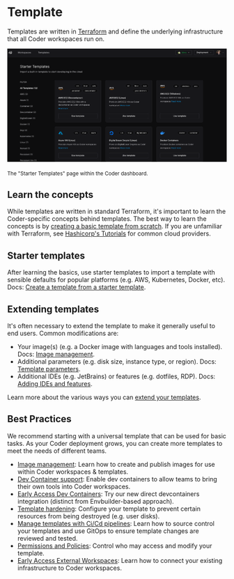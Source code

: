 # Template

Templates are written in
[Terraform](https://developer.hashicorp.com/terraform/intro) and define the
underlying infrastructure that all Coder workspaces run on.

![Starter templates](../../images/admin/templates/starter-templates.png)

<small>The "Starter Templates" page within the Coder dashboard.</small>

## Learn the concepts

While templates are written in standard Terraform, it's important to learn the
Coder-specific concepts behind templates. The best way to learn the concepts is
by
[creating a basic template from scratch](../../tutorials/template-from-scratch.md).
If you are unfamiliar with Terraform, see
[Hashicorp's Tutorials](https://developer.hashicorp.com/terraform/tutorials) for
common cloud providers.

## Starter templates

After learning the basics, use starter templates to import a template with
sensible defaults for popular platforms (e.g. AWS, Kubernetes, Docker, etc).
Docs:
[Create a template from a starter template](./creating-templates.md#from-a-starter-template).

## Extending templates

It's often necessary to extend the template to make it generally useful to end
users. Common modifications are:

- Your image(s) (e.g. a Docker image with languages and tools installed). Docs:
  [Image management](./managing-templates/image-management.md).
- Additional parameters (e.g. disk size, instance type, or region). Docs:
  [Template parameters](./extending-templates/parameters.md).
- Additional IDEs (e.g. JetBrains) or features (e.g. dotfiles, RDP). Docs:
  [Adding IDEs and features](./extending-templates/index.md).

Learn more about the various ways you can
[extend your templates](./extending-templates/index.md).

## Best Practices

We recommend starting with a universal template that can be used for basic
tasks. As your Coder deployment grows, you can create more templates to meet the
needs of different teams.

- [Image management](./managing-templates/image-management.md): Learn how to
  create and publish images for use within Coder workspaces & templates.
- [Dev Container support](./managing-templates/devcontainers/index.md): Enable
  dev containers to allow teams to bring their own tools into Coder workspaces.
- [Early Access Dev Containers](../../user-guides/devcontainers/index.md): Try our
  new direct devcontainers integration (distinct from Envbuilder-based
  approach).
- [Template hardening](./extending-templates/resource-persistence.md#-bulletproofing):
  Configure your template to prevent certain resources from being destroyed
  (e.g. user disks).
- [Manage templates with Ci/Cd pipelines](./managing-templates/change-management.md):
  Learn how to source control your templates and use GitOps to ensure template
  changes are reviewed and tested.
- [Permissions and Policies](./template-permissions.md): Control who may access
  and modify your template.
- [Early Access External Workspaces](./managing-templates/external-workspaces.md): Learn how to connect your existing infrastructure to Coder workspaces.

<children></children>

